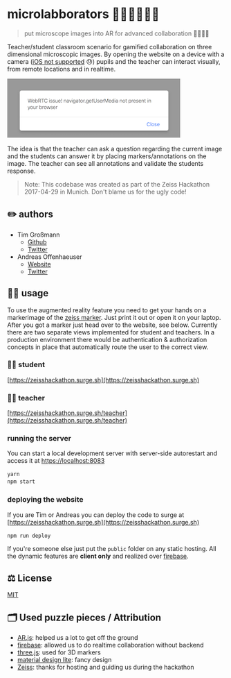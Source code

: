 # microlabborators 👩‍👦‍👦🔬👩‍🏫

> put microscope images into AR for advanced collaboration 🔮🔬👩‍🏫

Teacher/student classroom scenario for gamified collaboration on three dimensional microscopic images.
By opening the website on a device with a camera ([iOS not supported](https://webkit.org/status/#specification-webrtc) 😓) pupils and the teacher can interact visually, from remote locations and in realtime.

![safari fails](./safari-fail.png)

The idea is that the teacher can ask a question regarding the current image and the students can answer it by placing markers/annotations on the image. The teacher can see all annotations and validate the students response.

> Note: This codebase was created as part of the Zeiss Hackathon 2017-04-29 in Munich. Don't blame us for the ugly code!

## ✏️ authors

* Tim Großmann
  * [Github](http://github.com/timgrossmann)
  * [Twitter](https://twitter.com/timigrossmann)
* Andreas Offenhaeuser
  * [Website](http://anoff.io)
  * [Twitter](https://twitter.com/an0xff)

## 👾🦄 usage

To use the augmented reality feature you need to get your hands on a markerimage of the [zeiss marker](./public/markers/zeiss.jpg). Just print it out or open it on your laptop. After you got a marker just head over to the website, see below.
Currently there are two separate views implemented for student and teachers. In a production environment there would be authentication & authorization concepts in place that automatically route the user to the correct view.

### 👨‍🎓 student

[https://zeisshackathon.surge.sh](https://zeisshackathon.surge.sh)

### 👩‍🏫 teacher

[https://zeisshackathon.surge.sh/teacher](https://zeisshackathon.surge.sh/teacher)

### running the server

You can start a local development server with server-side autorestart and access it at [https://localhost:8083](https://localhost:8083)

```sh
yarn
npm start
```

### deploying the website

If you are Tim or Andreas you can deploy the code to surge at [https://zeisshackathon.surge.sh](https://zeisshackathon.surge.sh)

```sh
npm run deploy
```

If you're someone else just put the `public` folder on any static hosting.
All the dynamic features are **client only** and realized over [firebase](http://firebase.com).

## ⚖️ License

[MIT](./LICENSE)

## 🗂 Used puzzle pieces / Attribution

* [AR.js](https://github.com/jeromeetienne/AR.js): helped us a lot to get off the ground
* [firebase](firebase.google.com): allowed us to do realtime collaboration without backend
* [three.js](https://github.com/jeromeetienne/AR.js/tree/master/three.js): used for 3D markers
* [material design lite](https://getmdl.io/components/index.html): fancy design
* [Zeiss](https://www.zeiss.com): thanks for hosting and guiding us during the hackathon
